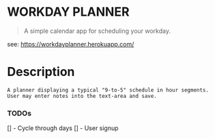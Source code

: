# WORKDAY PLANNER
> A simple calendar app for scheduling your workday.

see: https://workdayplanner.herokuapp.com/

# Description
    A planner displaying a typical "9-to-5" schedule in hour segments. User may enter notes into the text-area and save. 


### TODOs
[] - Cycle through days
[] - User signup